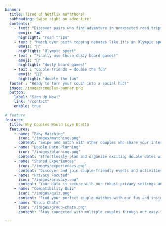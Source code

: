```yaml
---
banner:
  title: Tired of Netflix marathons?
  subheading: Swipe right on adventure!
  contents:
    - text: "Discover pairs who find adventure in unexpected road trips"
      emoji: "🛋️"
      highlight: "road trips"
    - text : "Match over pizza topping debates like it's an Olympic sport"
      emoji: "🍕"
      highlight: "Olympic sport"
    - text : "Finally use those dusty board games!"
      emoji: "🎲"
      highlight: "dusty board games!"
    - text : "Couple friends = double the fun"
      emoji: "👫👫"
      highlight: "double the fun"
  footer : "Ready to turn your couch into a social hub?"
  image: /images/couples-banner.png
  button:
    label: "Sign Up Now!"
    link: "/contact"
    enable: true

# feature
feature:
  title: Why Couples Would Love Doetta
  features:
    - name: "Easy Matching"
      icon: "/images/matching.png"
      content: "Swipe and match with other couples who share your interests and lifestyle"
    - name: "Double Date Planning"
      icon: "/images/planning.png"
      content: "Effortlessly plan and organize exciting double dates with your new connections"
    - name: "Shared Experiences"
      icon: "/images/experiences.png"
      content: "Discover and join couple-friendly events and activities in your area"
    - name: "Privacy Focused"
      icon: "/images/privacy.png"
      content: "Your data is secure with our robust privacy settings and encryption"
    - name: "Compatibility Quiz"
      icon: "/images/quiz.png"
      content: "Find your perfect couple matches with our fun and insightful compatibility quiz"
    - name: "Group Chats"
      icon: "/images/group-chats.png"
      content: "Stay connected with multiple couples through our easy-to-use group chat feature"

---
```

